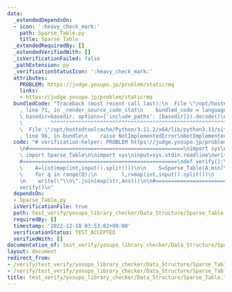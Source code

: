```yaml
---
data:
  _extendedDependsOn:
  - icon: ':heavy_check_mark:'
    path: Sparse_Table.py
    title: Sparse Table
  _extendedRequiredBy: []
  _extendedVerifiedWith: []
  _isVerificationFailed: false
  _pathExtension: py
  _verificationStatusIcon: ':heavy_check_mark:'
  attributes:
    PROBLEM: https://judge.yosupo.jp/problem/staticrmq
    links:
    - https://judge.yosupo.jp/problem/staticrmq
  bundledCode: "Traceback (most recent call last):\n  File \"/opt/hostedtoolcache/Python/3.11.2/x64/lib/python3.11/site-packages/onlinejudge_verify/documentation/build.py\"\
    , line 71, in _render_source_code_stat\n    bundled_code = language.bundle(stat.path,\
    \ basedir=basedir, options={'include_paths': [basedir]}).decode()\n          \
    \         ^^^^^^^^^^^^^^^^^^^^^^^^^^^^^^^^^^^^^^^^^^^^^^^^^^^^^^^^^^^^^^^^^^^^^^^^^^^^^^^^^\n\
    \  File \"/opt/hostedtoolcache/Python/3.11.2/x64/lib/python3.11/site-packages/onlinejudge_verify/languages/python.py\"\
    , line 96, in bundle\n    raise NotImplementedError\nNotImplementedError\n"
  code: "# verification-helper: PROBLEM https://judge.yosupo.jp/problem/staticrmq\n\
    \n#==================================================\nimport sys\nfrom Sparse_Table\
    \ import Sparse_Table\n\nimport sys\ninput=sys.stdin.readline\nwrite=sys.stdout.write\n\
    #==================================================\ndef verify():\n    N,Q=map(int,input().split())\n\
    \    A=list(map(int,input().split()))\n\n    S=Sparse_Table(A,min)\n    Ans=[0]*Q\n\
    \    for q in range(Q):\n        l,r=map(int,input().split())\n        Ans[q]=S.product(l,r,None,True,False)\n\
    \n    write(\"\\n\".join(map(str,Ans)))\n\n#==================================================\n\
    verify()\n"
  dependsOn:
  - Sparse_Table.py
  isVerificationFile: true
  path: test_verify/yosupo_library_checker/Data_Structure/Sparse_Table.test.py
  requiredBy: []
  timestamp: '2022-12-18 03:53:02+09:00'
  verificationStatus: TEST_ACCEPTED
  verifiedWith: []
documentation_of: test_verify/yosupo_library_checker/Data_Structure/Sparse_Table.test.py
layout: document
redirect_from:
- /verify/test_verify/yosupo_library_checker/Data_Structure/Sparse_Table.test.py
- /verify/test_verify/yosupo_library_checker/Data_Structure/Sparse_Table.test.py.html
title: test_verify/yosupo_library_checker/Data_Structure/Sparse_Table.test.py
---
```

